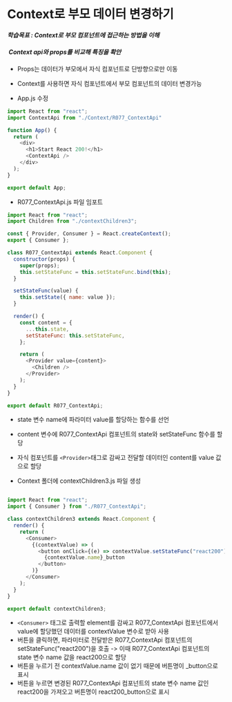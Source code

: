 # Context로 부모 데이터 변경하기

#### **_학습목표 : Context로 부모 컴포넌트에 접근하는 방법을 이해_**

####  **_Context api와 props를 비교해 특징을 확안_** 

-   Props는 데이터가 부모에서 자식 컴포넌트로 단방향으로만 이동
-   Context를 사용하면 자식 컴포넌트에서 부모 컴포넌트의 데이터 변경가능

-   App.js 수정

```js
import React from "react";
import ContextApi from "./Context/R077_ContextApi"

function App() {
  return (
    <div>
      <h1>Start React 200!</h1>
      <ContextApi />
    </div>
  );
}

export default App;

```

  
  
  

-   R077_ContextApi.js 파일 임포트  
      
      
      
    

```js
import React from "react";
import Children from "./contextChildren3";

const { Provider, Consumer } = React.createContext();
export { Consumer };

class R077_ContextApi extends React.Component {
  constructor(props) {
    super(props);
    this.setStateFunc = this.setStateFunc.bind(this);
  }

  setStateFunc(value) {
    this.setState({ name: value });
  }

  render() {
    const content = {
      ...this.state,
      setStateFunc: this.setStateFunc,
    };

    return (
      <Provider value={content}>
        <Children />
      </Provider>
    );
  }
}

export default R077_ContextApi;

```

  
  

-    state 변수 name에 파라미터 value를 할당하는 함수를 선언
-    content 변수에 R077_ContextApi 컴포넌트의 state와 setStateFunc 함수를 할당
-    자식 컴포넌트를 `<Provider>`태그로 감싸고 전달할 데이터인 content를 value 값으로 할당  





-    Context 폴더에 contextChildren3.js 파일 생성



```js

import React from "react";
import { Consumer } from "./R077_ContextApi";

class contextChildren3 extends React.Component {
  render() {
    return (
      <Consumer>
        {(contextValue) => (
          <button onClick={(e) => contextValue.setStateFunc("react200")}>
            {contextValue.name}_button
          </button>
        )}
      </Consumer>
    );
  }
}

export default contextChildren3;

```


-    `<Consumer>` 태그로 출력할 element를 감싸고 R077_ContextApi 컴포넌트에서 value에 할당했던 데이터를 contextValue 변수로 받아 사용
-    버튼을 클릭하면, 파라미터로 전달받은 R077_ContextApi 컴포넌트의 setStateFunc("react200")을 호출 -> 이때 R077_ContextApi 컴포넌트의 state 변수 name 값을 react200으로 할당
-    버튼을 누르기 전 contextValue.name 값이 없기 때문에 버튼명이 _button으로 표시
-    버튼을 누르면 변경된 R077_ContextApi 컴포넌트의 state 변수 name 값인 react200을 가져오고 버튼명이 react200_button으로 표시